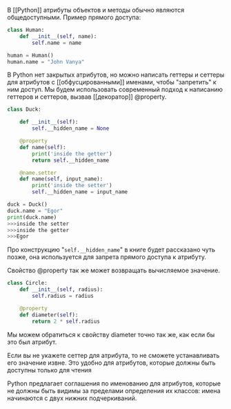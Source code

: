 В [[Python]] атрибуты объектов и методы обычно являются общедоступными.
Пример прямого доступа:

```python
class Human:
    def __init__(self, name):
        self.name = name

human = Human()
human.name = "John Vanya"
```

В Python нет закрытых атрибутов, но можно написать геттеры и сеттеры для атрибутов с [[обфусцированными]] именами, чтобы "запретить" к ним доступ.
Мы будем использовать современный подход к написанию геттеров и сеттеров, вызвав [[декоратор]] @property.


```python
class Duck:

    def __init__(self):
        self.__hidden_name = None

    @property
    def name(self):
        print('inside the getter')
        return self.__hidden_name

    @name.setter
    def name(self, input_name):
        print('inside the setter')
        self.__hidden_name = input_name
```


```python
duck = Duck()
duck.name = "Egor"
print(duck.name)
>>>inside the setter
>>>inside the getter
>>>Egor
```

Про конструкцию "`self.__hidden_name`" в книге будет рассказано чуть позже, она используется для запрета прямого доступа к атрибуту.

Свойство @property так же может возвращать вычисляемое значение.

```python
class Circle:
    def __init__(self, radius):
        self.radius = radius

    @property
    def diameter(self):
        return 2 * self.radius
```

Мы можем обратиться к свойству diameter точно так же, как если бы это был атрибут.

Если вы не укажете сеттер для атрибута, то не сможете устанавливать его значение извне. Это удобно для атрибутов, которые должны быть доступны только для чтения

Python предлагает соглашения по именованию для атрибутов, которые не должны быть видимы за пределами определения их классов: имена начинаются с двух нижних подчеркиваний.